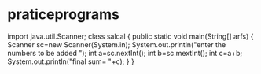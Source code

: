 # praticeprograms

import java.util.Scanner;
class salcal
{
public static void main(String[] arfs)
{
Scanner sc=new Scanner(System.in);
System.out.println("enter the numbers to be added ");
int a=sc.nextInt();
int b=sc.mextInt();
int c=a+b;
System.out.println("final sum= "+c);
}
}
